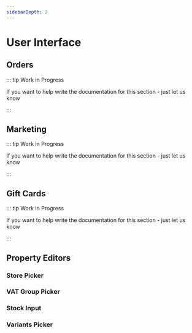 ```yaml
---
sidebarDepth: 2
---
```

# User Interface

## Orders

::: tip Work in Progress

If you want to help write the documentation for this section - just let us know 

:::

## Marketing

::: tip Work in Progress

If you want to help write the documentation for this section - just let us know 

:::

## Gift Cards

::: tip Work in Progress

If you want to help write the documentation for this section - just let us know 

:::

## Property Editors

### Store Picker

### VAT Group Picker

### Stock Input

### Variants Picker